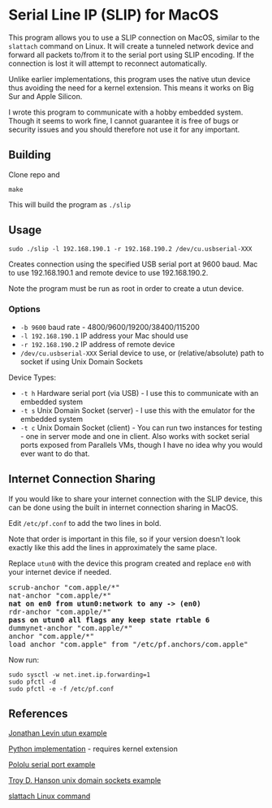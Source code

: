 # Serial Line IP (SLIP) for MacOS

This program allows you to use a SLIP connection on MacOS, similar to the `slattach` command on Linux. It will create a tunneled network device and forward all packets to/from it to the serial port using SLIP encoding. If the connection is lost it will attempt to reconnect automatically.

Unlike earlier implementations, this program uses the native utun device thus avoiding the need for a kernel extension. This means it works on Big Sur and Apple Silicon.

I wrote this program to communicate with a hobby embedded system. Though it seems to work fine, I cannot guarantee it is free of bugs or security issues and you should therefore not use it for any important.

## Building
Clone repo and
```
make
```
This will build the program as `./slip`

## Usage
```
sudo ./slip -l 192.168.190.1 -r 192.168.190.2 /dev/cu.usbserial-XXX
```

Creates connection using the specified USB serial port at 9600 baud. Mac to use 192.168.190.1 and remote device to use 192.168.190.2.

Note the program must be run as root in order to create a utun device.

### Options

* `-b 9600` baud rate - 4800/9600/19200/38400/115200
* `-l 192.168.190.1` IP address your Mac should use
* `-r 192.168.190.2` IP address of remote device
* `/dev/cu.usbserial-XXX` Serial device to use, or (relative/absolute) path to socket if using Unix Domain Sockets

Device Types:
* `-t h` Hardware serial port (via USB) - I use this to communicate with an embedded system
* `-t s` Unix Domain Socket (server) - I use this with the emulator for the embedded system
* `-t c` Unix Domain Socket (client) - You can run two instances for testing - one in server mode and one in client. Also works with socket serial ports exposed from Parallels VMs, though I have no idea why you would ever want to do that.

## Internet Connection Sharing

If you would like to share your internet connection with the SLIP device, this can be done using the built in internet connection sharing in MacOS.

Edit `/etc/pf.conf` to add the two lines in bold.

Note that order is important in this file, so if your version doesn't look exactly like this add the lines in approximately the same place.

Replace `utun0` with the device this program created and replace `en0` with your internet device if needed.

<pre>
scrub-anchor "com.apple/*"
nat-anchor "com.apple/*"
<b>nat on en0 from utun0:network to any -> (en0)</b>
rdr-anchor "com.apple/*"
<b>pass on utun0 all flags any keep state rtable 6</b>
dummynet-anchor "com.apple/*"
anchor "com.apple/*"
load anchor "com.apple" from "/etc/pf.anchors/com.apple"
</pre>

Now run:
```
sudo sysctl -w net.inet.ip.forwarding=1
sudo pfctl -d
sudo pfctl -e -f /etc/pf.conf
```

## References

[Jonathan Levin utun example](http://newosxbook.com/src.jl?tree=listings&file=17-15-utun.c)

[Python implementation](https://github.com/antoinealb/serial-line-ip-osx) - requires kernel extension

[Pololu serial port example](https://www.pololu.com/docs/0J73/15.5)

[Troy D. Hanson unix domain sockets example](https://troydhanson.github.io/network/Unix_domain_sockets.html)

[slattach Linux command](https://linux.die.net/man/8/slattach)
